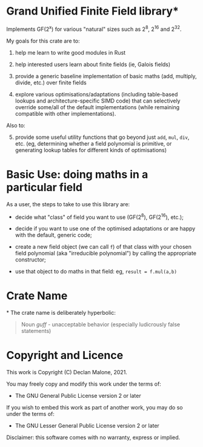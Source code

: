 # Grand Unified Finite Field library*

Implements GF(2<sup>x</sup>) for various "natural" sizes
such as 2<sup>8</sup>, 2<sup>16</sup> and 2<sup>32</sup>.

My goals for this crate are to:

1. help me learn to write good modules in Rust

2. help interested users learn about finite fields (ie, Galois
fields)

3. provide a generic baseline implementation of basic maths
(add, multiply, divide, etc.) over finite fields

4. explore various optimisations/adaptations (including
table-based lookups and architecture-specific SIMD code) that can
selectively override some/all of the default implementations
(while remaining compatible with other implementations).

Also to:

5. provide some useful utility functions that go beyond just
`add`, `mul`, `div`, etc. (eg, determining whether a field
polynomial is primitive, or generating lookup tables for different
kinds of optimisations)

# Basic Use: doing maths in a particular field

As a user, the steps to take to use this library are:

* decide what "class" of field you want to use (GF(2<sup>8</sup>),
GF(2<sup>16</sup>), etc.);

* decide if you want to use one of the optimised adaptations or
are happy with the default, generic code;

* create a new field object (we can call `f`) of that class with
your chosen field polynomial (aka "irreducible polynomial") by
calling the appropriate constructor;

* use that object to do maths in that field: eg, `result =
f.mul(a,b)`


# Crate Name

\* The crate name is deliberately hyperbolic:

> Noun *guff* - unacceptable behavior (especially ludicrously false statements)

# Copyright and Licence

This work is Copyright (C) Declan Malone, 2021.

You may freely copy and modify this work under the terms of:

* The GNU General Public License version 2 or later

If you wish to embed this work as part of another work, you may do so
under the terms of:

* The GNU Lesser General Public License version 2 or later

Disclaimer: this software comes with no warranty, express or implied.
